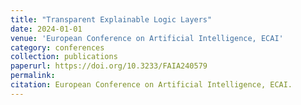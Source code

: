 ```yaml
---
title: "Transparent Explainable Logic Layers"
date: 2024-01-01
venue: 'European Conference on Artificial Intelligence, ECAI'
category: conferences
collection: publications
paperurl: https://doi.org/10.3233/FAIA240579
permalink: 
citation: European Conference on Artificial Intelligence, ECAI.
---
```

